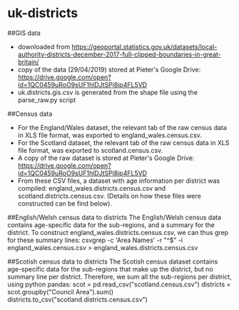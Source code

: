 # uk-districts

##GIS data
* downloaded from https://geoportal.statistics.gov.uk/datasets/local-authority-districts-december-2017-full-clipped-boundaries-in-great-britain/
* copy of the data (29/04/2019) stored at Pieter's Google Drive: https://drive.google.com/open?id=1QC0459uRoO9sUF1hlDJtSPj8ip4FL5VD
* uk.districts.gis.csv is generated from the shape file using the parse_raw.py script

##Census data
* For the England/Wales dataset, the relevant tab of the raw census data in XLS file format, was exported to england_wales.census.csv. 
* For the Scotland dataset, the relevant tab of the raw census data in XLS file format, was exported to scotland.census.csv.
* A copy of the raw dataset is stored at Pieter's Google Drive: https://drive.google.com/open?id=1QC0459uRoO9sUF1hlDJtSPj8ip4FL5VD
* From these CSV files, a dataset with age information per district was compiled: england_wales.districts.census.csv and scotland.districts.census.csv. (Details on how these files were constructed can be find below). 

##English/Welsh census data to districts
The English/Welsh census data contains age-specific data for the sub-regions, and a summary for the district. To construct england_wales.districts.census.csv, we can thus grep for these summary lines:
csvgrep -c 'Area Names' -r "^$" -i england_wales.census.csv > england_wales.districts.census.csv

##Scotish census data to districts
The Scotish census dataset contains age-specific data for the sub-regions that make up the district, but no summary line per district. Therefore, we sum all the sub-regions per district, using python pandas:
scot = pd.read_csv("scotland.census.csv")
districts = scot.groupby("Council Area").sum()
districts.to_csv("scotland.districts.census.csv")
